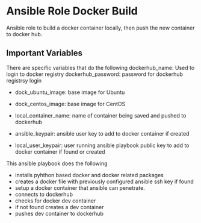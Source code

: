 # Ansible Role Docker Build
Ansible role to build a docker container locally,
then push the new container to docker hub.

## Important Variables
There are specific variables that do the following
dockerhub_name: Used to login to docker registry
dockerhub_password: password for dockerhub registrsy login

- dock_ubuntu_image: base image for Ubuntu
- dock_centos_image: base image for CentOS
- local_container_name: name of container being saved and pushed to dockerhub

- ansible_keypair: ansible user key to add to docker container if created

- local_user_keypair: user running ansible playbook public key to add to docker container if found or created



This ansible playbook does the following   
- installs pyhthon based docker and docker related packages
- creates a docker file with previously configured ansible ssh key if found
- setup a docker container that ansible can penetrate.
- connects to dockerhub
- checks for docker dev container
- if not found creates a dev container
- pushes dev container to dockerhub
